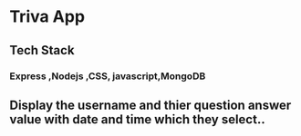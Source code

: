 # Triva App

## Tech Stack 
### Express ,Nodejs ,CSS, javascript,MongoDB

## Display the username and thier question answer value with date and time which they select..
